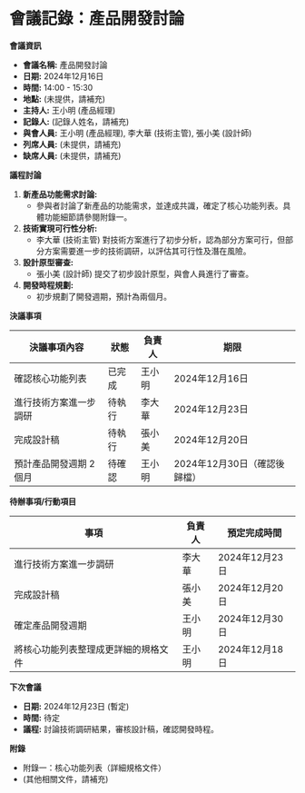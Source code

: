 # 會議記錄：產品開發討論

**會議資訊**

*   **會議名稱:** 產品開發討論
*   **日期:** 2024年12月16日
*   **時間:** 14:00 - 15:30
*   **地點:** (未提供，請補充)
*   **主持人:** 王小明 (產品經理)
*   **記錄人:** (記錄人姓名，請補充)
*   **與會人員:** 王小明 (產品經理), 李大華 (技術主管), 張小美 (設計師)
*   **列席人員:** (未提供，請補充)
*   **缺席人員:** (未提供，請補充)

**議程討論**

1.  **新產品功能需求討論:**
    *   參與者討論了新產品的功能需求，並達成共識，確定了核心功能列表。具體功能細節請參閱附錄一。
2.  **技術實現可行性分析:**
    *   李大華 (技術主管) 對技術方案進行了初步分析，認為部分方案可行，但部分方案需要進一步的技術調研，以評估其可行性及潛在風險。
3.  **設計原型審查:**
    *   張小美 (設計師) 提交了初步設計原型，與會人員進行了審查。
4.  **開發時程規劃:**
    *   初步規劃了開發週期，預計為兩個月。

**決議事項**

| 決議事項內容 | 狀態 | 負責人 | 期限 |
|---|---|---|---|
| 確認核心功能列表 | 已完成 | 王小明 | 2024年12月16日 |
| 進行技術方案進一步調研 | 待執行 | 李大華 | 2024年12月23日 |
| 完成設計稿 | 待執行 | 張小美 | 2024年12月20日 |
| 預計產品開發週期 2 個月 | 待確認 | 王小明 | 2024年12月30日（確認後歸檔） |

**待辦事項/行動項目**

| 事項 | 負責人 | 預定完成時間 |
|---|---|---|
| 進行技術方案進一步調研 | 李大華 | 2024年12月23日 |
| 完成設計稿 | 張小美 | 2024年12月20日 |
| 確定產品開發週期 | 王小明 | 2024年12月30日 |
| 將核心功能列表整理成更詳細的規格文件 | 王小明 | 2024年12月18日 |

**下次會議**

*   **日期:** 2024年12月23日 (暫定)
*   **時間:** 待定
*   **議程:** 討論技術調研結果，審核設計稿，確認開發時程。

**附錄**

*   附錄一：核心功能列表（詳細規格文件）
*   (其他相關文件，請補充)